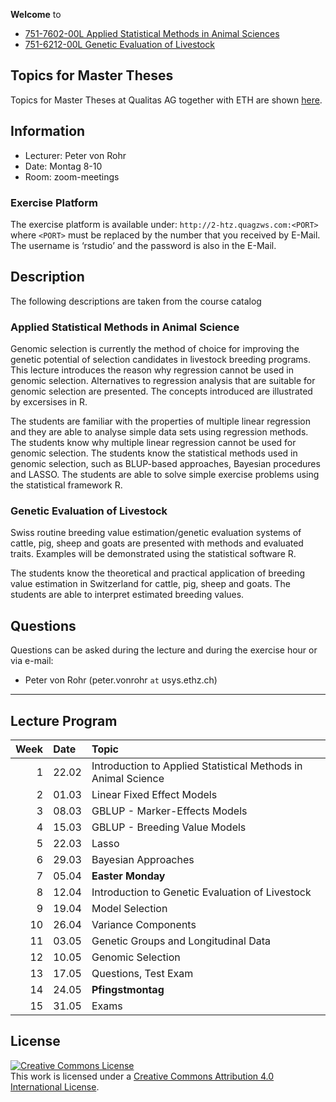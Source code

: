 
<!-- README.md is generated from README.Rmd. Please edit that file -->

**Welcome** to

  - [751-7602-00L Applied Statistical Methods in Animal
    Sciences](http://www.vorlesungsverzeichnis.ethz.ch/Vorlesungsverzeichnis/lerneinheit.view?lerneinheitId=150680&semkez=2021S&ansicht=KATALOGDATEN&lang=en)
  - [751-6212-00L Genetic Evaluation of
    Livestock](http://www.vorlesungsverzeichnis.ethz.ch/Vorlesungsverzeichnis/lerneinheit.view?lerneinheitId=149394&semkez=2021S&ansicht=KATALOGDATEN&lang=en)

## Topics for Master Theses

Topics for Master Theses at Qualitas AG together with ETH are shown
[here](https://charlotte-ngs.github.io/gelasmss2021/%20misc/MasterThesisTopics_SS2021.html).

## Information

  - Lecturer: Peter von Rohr
  - Date: Montag 8-10
  - Room: zoom-meetings

### Exercise Platform

The exercise platform is available under:
`http://2-htz.quagzws.com:<PORT>` where `<PORT>` must be replaced by the
number that you received by E-Mail. The username is ‘rstudio’ and the
password is also in the E-Mail.

## Description

The following descriptions are taken from the course catalog

### Applied Statistical Methods in Animal Science

Genomic selection is currently the method of choice for improving the
genetic potential of selection candidates in livestock breeding
programs. This lecture introduces the reason why regression cannot be
used in genomic selection. Alternatives to regression analysis that are
suitable for genomic selection are presented. The concepts introduced
are illustrated by excersises in R.

The students are familiar with the properties of multiple linear
regression and they are able to analyse simple data sets using
regression methods. The students know why multiple linear regression
cannot be used for genomic selection. The students know the statistical
methods used in genomic selection, such as BLUP-based approaches,
Bayesian procedures and LASSO. The students are able to solve simple
exercise problems using the statistical framework R.

### Genetic Evaluation of Livestock

Swiss routine breeding value estimation/genetic evaluation systems of
cattle, pig, sheep and goats are presented with methods and evaluated
traits. Examples will be demonstrated using the statistical software R.

The students know the theoretical and practical application of breeding
value estimation in Switzerland for cattle, pig, sheep and goats. The
students are able to interpret estimated breeding values.

## Questions

Questions can be asked during the lecture and during the exercise hour
or via e-mail:

  - Peter von Rohr (peter.vonrohr `at` usys.ethz.ch)

-----

## Lecture Program

| Week | Date  | Topic                                                         |
| ---: | :---- | :------------------------------------------------------------ |
|    1 | 22.02 | Introduction to Applied Statistical Methods in Animal Science |
|    2 | 01.03 | Linear Fixed Effect Models                                    |
|    3 | 08.03 | GBLUP - Marker-Effects Models                                 |
|    4 | 15.03 | GBLUP - Breeding Value Models                                 |
|    5 | 22.03 | Lasso                                                         |
|    6 | 29.03 | Bayesian Approaches                                           |
|    7 | 05.04 | **Easter Monday**                                             |
|    8 | 12.04 | Introduction to Genetic Evaluation of Livestock               |
|    9 | 19.04 | Model Selection                                               |
|   10 | 26.04 | Variance Components                                           |
|   11 | 03.05 | Genetic Groups and Longitudinal Data                          |
|   12 | 10.05 | Genomic Selection                                             |
|   13 | 17.05 | Questions, Test Exam                                          |
|   14 | 24.05 | **Pfingstmontag**                                             |
|   15 | 31.05 | Exams                                                         |

## License

<a rel="license" href="http://creativecommons.org/licenses/by/4.0/"><img alt="Creative Commons License" style="border-width:0" src="https://i.creativecommons.org/l/by/4.0/88x31.png" /></a><br />This
work is licensed under a
<a rel="license" href="http://creativecommons.org/licenses/by/4.0/">Creative
Commons Attribution 4.0 International License</a>.
